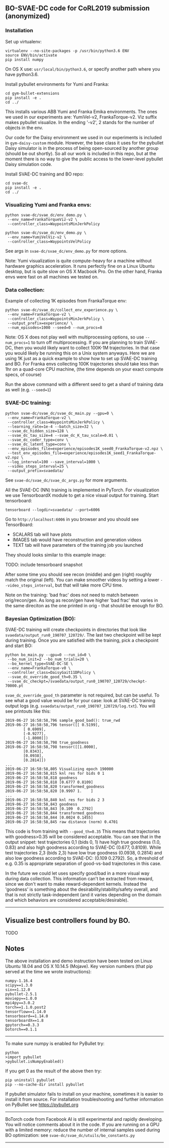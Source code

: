 ## BO-SVAE-DC code for CoRL2019 submission (anonymized)

### Installation

Set up virtualenv:
```
virtualenv --no-site-packages -p /usr/bin/python3.6 ENV
source ENV/bin/activate
pip install numpy
```
On OS X use: ```usr/local/bin/python3.6```, or specify another path where you have python3.6.

Install pybullet environments for Yumi and Franka:
```
cd gym-bullet-extensions
pip install -e .
cd ../
```

This installs various ABB Yumi and Franka Emika environments. The ones we used in our experiments are: YumiVel-v2, FrankaTorque-v2.
Viz suffix makes pybullet visualize. In the ending '-v2', 2 stands for the number of objects in the env.

Our code for the Daisy environment we used in our experiments is included in ```gym-daisy-custom``` module. However, the base class it uses for the pybullet Daisy simulator is in the process of being open-sourced by another group (should be out shortly). So all our work is included in this repo, but at the moment there is no way to give the public access to the lower-level pybullet Daisy simulation code.


Install SVAE-DC training and BO repo:
```
cd svae-dc
pip install -e .
cd ../
```

### Visualizing Yumi and Franka envs:
```
python svae-dc/svae_dc/env_demo.py \
 --env_name=FrankaTorqueViz-v2 \
 --controller_class=WaypointsMinJerkPolicy

python svae-dc/svae_dc/env_demo.py \
 --env_name=YumiVelViz-v2 \
 --controller_class=WaypointsVelPolicy
```
See args in ```svae-dc/svae_dc/env_demo.py``` for more options.

Note: Yumi visualization is quite compute-heavy for a machine without hardware graphics acceleration. It runs perfectly fine on a Linux Ubuntu desktop, but is quite slow on OS X Macbook Pro. On the other hand, Franka envs were fast on all machines we tested on.


### Data collection:

Example of collecting 1K episodes from FrankaTorque env:

```
python svae-dc/svae_dc/collect_env_experience.py \
 --env_name=FrankaTorque-v2 \
 --controller_class=WaypointsMinJerkPolicy \
 --output_prefix=experience/ \
 --num_episodes=1000 --seed=0 --num_procs=8
```
Note: OS X does not play well with multiprocessing options, so use ```--num_procs=1``` to turn off multiprocessing. If you are planning to train SVAE-DC, then you would likely want to collect 100K-1M trajectories. In that case you would likely be running this on a Unix system anyways. Here we are using 1K just as a quick example to show how to set up SVAE-DC training and BO. For Franka envs collecting 100K trajectories should take less than 1hr on a quad-core CPU machine, (the time depends on your exact compute specs, of course)

Run the above command with a different seed to get a shard of training data as well (e.g. ```--seed=1```)

### SVAE-DC training:

```
python svae-dc/svae_dc/svae_dc_main.py --gpu=0 \
 --env_name=FrankaTorque-v2 \
 --controller_class=WaypointsMinJerkPolicy \
 --learning_rate=1e-4 --batch_size=32 \
 --svae_dc_hidden_size=128 \
 --svae_dc_tau_size=4 --svae_dc_K_tau_scale=0.01 \
 --svae_dc_coder_type=conv \
 --svae_dc_latent_type=conv \
 --env_episodes_file=experience/episodes1K_seed0_FrankaTorque-v2.npz \
 --test_env_episodes_file=experience/episodes1K_seed1_FrankaTorque-v2.npz \
 --log_interval=100 --save_interval=1000 \
 --video_steps_interval=25 \
 --output_prefix=svaedata/
```
See ```svae-dc/svae_dc/svae_dc_args.py``` for more arguments.

All the SVAE-DC (NN) training is implemented in PyTorch. For visualization we use TensorboardX module to get a nice visual output for training. Start tensorboard:
```
tensorboard --logdir=svaedata/ --port=6006
```

Go to ```http://localhost:6006``` in you browser and you should see TensorBoard: 
* SCALARS tab will have plots
* IMAGES tab would have reconstruction and generation videos 
* TEXT tab will have parameters of the training job you launched

They should looks similar to this example image:

TODO: include tensorboard snapshot

After some time you should see recon (middle) and gen (right) roughly match the original (left). You can make smoother videos by setting a lower ```--video_steps_interval```, but that will take more CPU time.

Note on the training: 'bad frac' does not need to match between orig/recon/gen. As long as recon/gen have higher 'bad frac' that varies in the same direciton as the one printed in orig - that should be enough for BO. 

### Bayesian Optimization (BO):

SVAE-DC training will create checkpoints in directories that look like ```svaedata/output_run0_190707_120729/```. The last two checkpoint will be kept during training. Once you are satisfied with the training, pick a checkpoint and start BO:

```
python bo_main.py --gpu=0 --run_id=0 \
 --bo_num_init=2 --bo_num_trials=20 \
 --bo_kernel_type=SVAE-DC-SE \
 --env_name=FrankaTorque-v0 \
 --controller_class=DaisyGait11DPolicy \
 --svae_dc_override_good_th=0.35 \
 --svae_dc_checkpt=/svaedata/output_run0_190707_120729/checkpt-70000.pt
```

```svae_dc_override_good_th``` parameter is not required, but can be useful. To see what a good value would be for your case: look at SVAE-DC training output logs (e.g. ```svaedata/output_run0_190707_120729/log.txt```). You will see printouts like this:

```
2019-06-27 16:58:58,796 sample_good_bad(): true_rwd
2019-06-27 16:58:58,796 tensor([[ 0.5199],
        [ 0.6909],
        [-0.9277],
        [-1.8000]])
2019-06-27 16:58:58,798 true_goodness
2019-06-27 16:58:58,798 tensor([[1.0000],
        [0.8343],
        [0.0938],
        [0.2814]])
...        
2019-06-27 16:58:58,805 Visualizing epoch 190000
2019-06-27 16:58:58,815 knl res for bids 0 1
2019-06-27 16:58:58,818 goodness
2019-06-27 16:58:58,818 [0.6777 0.8109]
2019-06-27 16:58:58,820 transformed_goodness
2019-06-27 16:58:58,820 [0.9997 1.    ]
...
2019-06-27 16:58:58,840 knl res for bids 2 3
2019-06-27 16:58:58,843 goodness
2019-06-27 16:58:58,843 [0.109  0.2792]
2019-06-27 16:58:58,844 transformed_goodness
2019-06-27 16:58:58,844 [0.0024 0.1455]
2019-06-27 16:58:58,845 raw distance (norm) 0.4701
```

This code is from training with ```--good_th=0.35```
This means that trajectories with goodness>0.35 will be considered acceptable. You can see that in the output snippet: test trajectories 0,1 (bids 0, 1) have high true goodness (1.0, 0.83) and also high goodness according to SVAE-DC (0.677, 0.8109). While test trajectories 2,3 (bids 2,3) have low true goodness (0.0938, 0.2814) and also low goodness according to SVAE-DC: (0.109  0.2792). So, a threshold of e.g. 0.35 is appropriate separation of good-vs-bad trajectories in this case. 

In the future we could let uses specify good/bad in a more visual way during data collection. This information can't be extracted from reward, since we don't want to make reward-dependent kernels. Instead the 'goodness' is something about the desirability/stability/safety overall, and that is not strictly task-independent (and it varies depending on the domain and which behaviors are considered acceptable/desirable).


<hr />

## Visualize best controllers found by BO.

TODO

## Notes

The above installation and demo instruction have been tested on Linux Ubuntu 18.04 and OS X 10.14.5 (Mojave). Key version numbers (that pip served at the time we wrote instructions):
```
numpy-1.16.4
scipy==1.3.0
six==1.12.0
pybullet-2.5.1
moviepy==1.0.0
mpi4py==3.0.2
torch==1.1.0.post2
tensorflow==1.14.0
tensorboard==1.14.0
tensorboardX==1.8
gpytorch==0.3.3
botorch==0.1.1
```


<hr />

To make sure numpy is enabled for PyBullet try:
```
python
>import pybullet
>pybullet.isNumpyEnabled()
```

If you get 0 as the result of the above then try:
```
pip uninstall pybullet
pip --no-cache-dir install pybullet
```

If pybullet simulator fails to install on your machine, sometimes it is easier to install it from source. For installation troubleshooting and further information on PyBullet see https://pybullet.org

<hr />

BoTorch code from Facebook AI is still experimental and rapidly developing. You will notice comments about it in the code. If you are running on a GPU with a limited memory: reduce the number of internal samples used during BO optimization: see ```svae-dc/svae_dc/utuils/bo_constants.py```

<hr />
